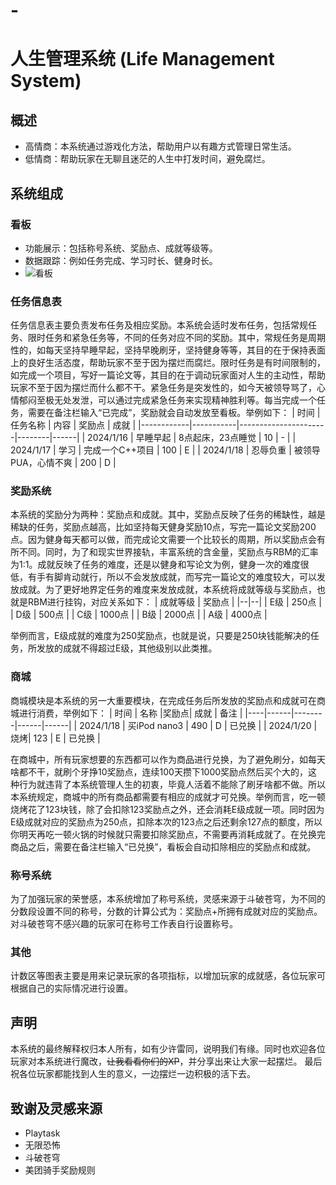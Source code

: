 # -
# 人生管理系统 (Life Management System)

## 概述
- 高情商：本系统通过游戏化方法，帮助用户以有趣方式管理日常生活。
- 低情商：帮助玩家在无聊且迷茫的人生中打发时间，避免腐烂。

## 系统组成

### 看板
- 功能展示：包括称号系统、奖励点、成就等级等。
- 数据跟踪：例如任务完成、学习时长、健身时长。
- ![看板](https://pan.baidu.com/s/1BKODb6C3-73Vc_MGuVouTA?pwd=ok0z)

### 任务信息表
任务信息表主要负责发布任务及相应奖励。本系统会适时发布任务，包括常规任务、限时任务和紧急任务等，不同的任务对应不同的奖励。其中，常规任务是周期性的，如每天坚持早睡早起，坚持早晚刷牙，坚持健身等等，其目的在于保持表面上的良好生活态度，帮助玩家不至于因为摆烂而腐烂。限时任务是有时间限制的，如完成一个项目，写好一篇论文等，其目的在于调动玩家面对人生的主动性，帮助玩家不至于因为摆烂而什么都不干。紧急任务是突发性的，如今天被领导骂了，心情郁闷至极无处发泄，可以通过完成紧急任务来实现精神胜利等。每当完成一个任务，需要在备注栏输入“已完成”，奖励就会自动发放至看板。举例如下：
| 时间       | 任务名称  | 内容                 | 奖励点 | 成就 |
|------------|-----------|----------------------|--------|------|
| 2024/1/16  | 早睡早起  | 8点起床，23点睡觉    | 10     | -    |
| 2024/1/17  | 学习      | 完成一个C++项目      | 100    | E    |
| 2024/1/18  | 忍辱负重  | 被领导PUA，心情不爽  | 200    | D    |

### 奖励系统
本系统的奖励分为两种：奖励点和成就。其中，奖励点反映了任务的稀缺性，越是稀缺的任务，奖励点越高，比如坚持每天健身奖励10点，写完一篇论文奖励200点。因为健身每天都可以做，而完成论文需要一个比较长的周期，所以奖励点会有所不同。同时，为了和现实世界接轨，丰富系统的含金量，奖励点与RBM的汇率为1:1。成就反映了任务的难度，还是以健身和写论文为例，健身一次的难度很低，有手有脚肯动就行，所以不会发放成就，而写完一篇论文的难度较大，可以发放成就。为了更好地界定任务的难度来发放成就，本系统将成就等级与奖励点，也就是RBM进行挂钩，对应关系如下：
| 成就等级 | 奖励点 |
|--|--|
| E级 | 250点 |
| D级 | 500点 |
| C级 | 1000点 |
| B级 | 2000点 |
| A级 | 4000点 |

举例而言，E级成就的难度为250奖励点，也就是说，只要是250块钱能解决的任务，所发放的成就不得超过E级，其他级别以此类推。

### 商城
商城模块是本系统的另一大重要模块，在完成任务后所发放的奖励点和成就可在商城进行消费，举例如下：
| 时间 | 名称 |奖励点| 成就 | 备注 |
|----|------|--------|------|------|
| 2024/1/18 | 买iPod nano3  | 490 | D | 已兑换 |
| 2024/1/20 | 烧烤| 123 | E | 已兑换  |

在商城中，所有玩家想要的东西都可以作为商品进行兑换，为了避免刷分，如每天啥都不干，就刷个牙挣10奖励点，连续100天攒下1000奖励点然后买个大的，这种行为就违背了本系统管理人生的初衷，毕竟人活着不能除了刷牙啥都不做。所以本系统规定，商城中的所有商品都需要有相应的成就才可兑换。举例而言，吃一顿烧烤花了123块钱，除了会扣除123奖励点之外，还会消耗E级成就一项。同时因为E级成就对应的奖励点为250点，扣除本次的123点之后还剩余127点的额度，所以你明天再吃一顿火锅的时候就只需要扣除奖励点，不需要再消耗成就了。在兑换完商品之后，需要在备注栏输入“已兑换”，看板会自动扣除相应的奖励点和成就。

### 称号系统
为了加强玩家的荣誉感，本系统增加了称号系统，灵感来源于斗破苍穹，为不同的分数段设置不同的称号，分数的计算公式为：奖励点+所拥有成就对应的奖励点。对斗破苍穹不感兴趣的玩家可在称号工作表自行设置称号。

### 其他
计数区等图表主要是用来记录玩家的各项指标，以增加玩家的成就感，各位玩家可根据自己的实际情况进行设置。


## 声明
本系统的最终解释权归本人所有，如有少许雷同，说明我们有缘。同时也欢迎各位玩家对本系统进行魔改，~~让我看看你们的XP~~，并分享出来让大家一起摆烂。
最后祝各位玩家都能找到人生的意义，一边摆烂一边积极的活下去。

## 致谢及灵感来源
- Playtask
- 无限恐怖
- 斗破苍穹
- 美团骑手奖励规则
